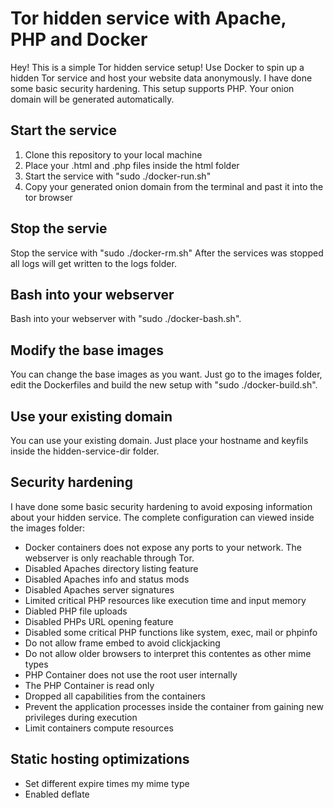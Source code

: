 # Tor hidden service with Apache, PHP and Docker
Hey! This is a simple Tor hidden service setup! Use Docker to spin up a hidden Tor service and host your website data anonymously. I have done some basic security hardening. This setup supports PHP. Your onion domain will be generated automatically.

## Start the service
1. Clone this repository to your local machine
2. Place your .html and .php files inside the html folder
3. Start the service with "sudo ./docker-run.sh"
4. Copy your generated onion domain from the terminal and past it into the tor browser

## Stop the servie
Stop the service with "sudo ./docker-rm.sh"
After the services was stopped all logs will get written to the logs folder.

## Bash into your webserver
Bash into your webserver with "sudo ./docker-bash.sh".

## Modify the base images
You can change the base images as you want. Just go to the images folder, edit the Dockerfiles and build the new setup with "sudo ./docker-build.sh".

## Use your existing domain
You can use your existing domain. Just place your hostname and keyfils inside the hidden-service-dir folder.

## Security hardening
I have done some basic security hardening to avoid exposing information about your hidden service. The complete configuration can viewed inside the images folder:
* Docker containers does not expose any ports to your network. The webserver is only reachable through Tor.
* Disabled Apaches directory listing feature
* Disabled Apaches info and status mods
* Disabled Apaches server signatures
* Limited critical PHP resources like execution time and input memory
* Diabled PHP file uploads
* Disabled PHPs URL opening feature
* Disabled some critical PHP functions like system, exec, mail or phpinfo
* Do not allow frame embed to avoid clickjacking
* Do not allow older browsers to interpret this contentes as other mime types
* PHP Container does not use the root user internally
* The PHP Container is read only
* Dropped all capabilities from the containers
* Prevent the application processes inside the container from gaining new privileges during execution
* Limit containers compute resources

## Static hosting optimizations
* Set different expire times my mime type
* Enabled deflate
